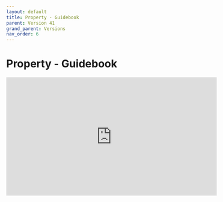 ```yaml
---
layout: default
title: Property - Guidebook
parent: Version 41
grand_parent: Versions
nav_order: 6
---
```


# Property - Guidebook

<iframe width="560" height="315" src="https://www.youtube.com/embed/Hau4M7E1EZE" title="YouTube video player" frameborder="0" allow="accelerometer; autoplay; clipboard-write; encrypted-media; gyroscope; picture-in-picture; web-share" allowfullscreen></iframe>